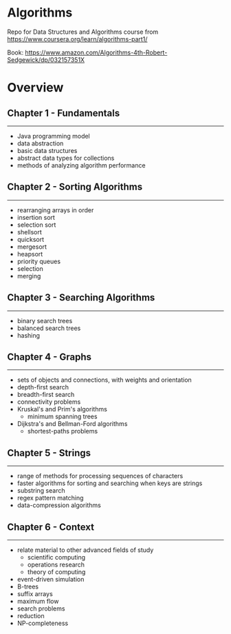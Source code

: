 # Algorithms
Repo for Data Structures and Algorithms course from https://www.coursera.org/learn/algorithms-part1/

Book: https://www.amazon.com/Algorithms-4th-Robert-Sedgewick/dp/032157351X

# Overview
## Chapter 1 - Fundamentals
------
- Java programming model
- data abstraction
- basic data structures
- abstract data types for collections
- methods of analyzing algorithm performance

## Chapter 2 - Sorting Algorithms
------
- rearranging arrays in order
- insertion sort
- selection sort
- shellsort
- quicksort
- mergesort
- heapsort
- priority queues
- selection
- merging

## Chapter 3 - Searching Algorithms
------
- binary search trees
- balanced search trees
- hashing

## Chapter 4 - Graphs
------
- sets of objects and connections, with weights and orientation
- depth-first search
- breadth-first search
- connectivity problems
- Kruskal's and Prim's algorithms
  - minimum spanning trees
- Dijkstra's and Bellman-Ford algorithms
  - shortest-paths problems

## Chapter 5 - Strings
------
- range of methods for processing sequences of characters
- faster algorithms for sorting and searching when keys are strings
- substring search
- regex pattern matching
- data-compression algorithms

## Chapter 6 - Context
------
- relate material to other advanced fields of study
  - scientific computing
  - operations research
  - theory of computing
- event-driven simulation
- B-trees
- suffix arrays
- maximum flow
- search problems
- reduction
- NP-completeness